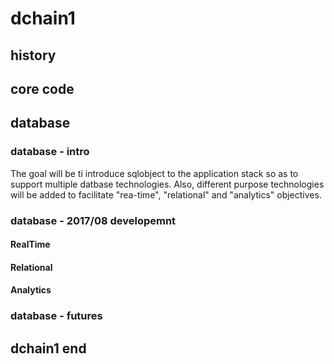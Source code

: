 # dchain1
## history
## core code 
## database

### database - intro

The goal will be ti introduce sqlobject to the application stack so as to support multiple datbase technologies.
Also, different purpose technologies will be added to facilitate "rea-time", "relational" and "analytics" objectives.

### database - 2017/08 developemnt 
#### RealTime
#### Relational
#### Analytics

### database - futures

## dchain1 end
